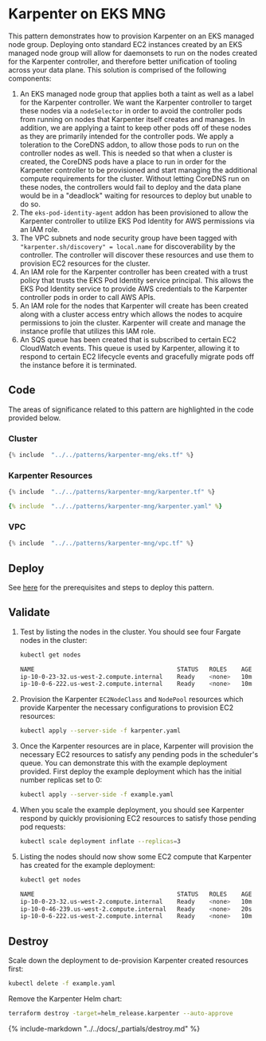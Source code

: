 # Karpenter on EKS MNG

This pattern demonstrates how to provision Karpenter on an EKS managed node group. Deploying onto standard EC2 instances created by an EKS managed node group will allow for daemonsets to run on the nodes created for the Karpenter controller, and therefore better unification of tooling across your data plane. This solution is comprised of the following components:

1. An EKS managed node group that applies both a taint as well as a label for the Karpenter controller. We want the Karpenter controller to target these nodes via a `nodeSelector` in order to avoid the controller pods from running on nodes that Karpenter itself creates and manages. In addition, we are applying a taint to keep other pods off of these nodes as they are primarily intended for the controller pods. We apply a toleration to the CoreDNS addon, to allow those pods to run on the controller nodes as well. This is needed so that when a cluster is created, the CoreDNS pods have a place to run in order for the Karpenter controller to be provisioned and start managing the additional compute requirements for the cluster. Without letting CoreDNS run on these nodes, the controllers would fail to deploy and the data plane would be in a "deadlock" waiting for resources to deploy but unable to do so.
2. The `eks-pod-identity-agent` addon has been provisioned to allow the Karpenter controller to utilize EKS Pod Identity for AWS permissions via an IAM role.
3. The VPC subnets and node security group have been tagged with `"karpenter.sh/discovery" = local.name` for discoverability by the controller. The controller will discover these resources and use them to provision EC2 resources for the cluster.
4. An IAM role for the Karpenter controller has been created with a trust policy that trusts the EKS Pod Identity service principal. This allows the EKS Pod Identity service to provide AWS credentials to the Karpenter controller pods in order to call AWS APIs.
5. An IAM role for the nodes that Karpenter will create has been created along with a cluster access entry which allows the nodes to acquire permissions to join the cluster. Karpenter will create and manage the instance profile that utilizes this IAM role.
6. An SQS queue has been created that is subscribed to certain EC2 CloudWatch events. This queue is used by Karpenter, allowing it to respond to certain EC2 lifecycle events and gracefully migrate pods off the instance before it is terminated.

## Code

The areas of significance related to this pattern are highlighted in the code provided below.

### Cluster

```terraform hl_lines="20-28 47-50 52-60 64-69"
{% include  "../../patterns/karpenter-mng/eks.tf" %}
```

### Karpenter Resources

```terraform hl_lines="2 14-15 17-20 42-55"
{% include  "../../patterns/karpenter-mng/karpenter.tf" %}
```

```yaml hl_lines="9-17 28-29"
{% include  "../../patterns/karpenter-mng/karpenter.yaml" %}
```

### VPC

```terraform hl_lines="21-22"
{% include  "../../patterns/karpenter-mng/vpc.tf" %}
```

## Deploy

See [here](https://aws-ia.github.io/terraform-aws-eks-blueprints/getting-started/#prerequisites) for the prerequisites and steps to deploy this pattern.

## Validate

1. Test by listing the nodes in the cluster. You should see four Fargate nodes in the cluster:

    ```sh
    kubectl get nodes

    NAME                                        STATUS   ROLES    AGE     VERSION
    ip-10-0-23-32.us-west-2.compute.internal    Ready    <none>   10m     v1.30.4-eks-a737599
    ip-10-0-6-222.us-west-2.compute.internal    Ready    <none>   10m     v1.30.4-eks-a737599
    ```

2. Provision the Karpenter `EC2NodeClass` and `NodePool` resources which provide Karpenter the necessary configurations to provision EC2 resources:

    ```sh
    kubectl apply --server-side -f karpenter.yaml
    ```

3. Once the Karpenter resources are in place, Karpenter will provision the necessary EC2 resources to satisfy any pending pods in the scheduler's queue. You can demonstrate this with the example deployment provided. First deploy the example deployment which has the initial number replicas set to 0:

    ```sh
    kubectl apply --server-side -f example.yaml
    ```

4. When you scale the example deployment, you should see Karpenter respond by quickly provisioning EC2 resources to satisfy those pending pod requests:

    ```sh
    kubectl scale deployment inflate --replicas=3
    ```

5. Listing the nodes should now show some EC2 compute that Karpenter has created for the example deployment:

    ```sh
    kubectl get nodes

    NAME                                        STATUS   ROLES    AGE     VERSION
    ip-10-0-23-32.us-west-2.compute.internal    Ready    <none>   10m     v1.30.4-eks-a737599
    ip-10-0-46-239.us-west-2.compute.internal   Ready    <none>   20s     v1.30.1-eks-e564799 # <== EC2 created by Karpenter
    ip-10-0-6-222.us-west-2.compute.internal    Ready    <none>   10m     v1.30.4-eks-a737599
    ```

## Destroy

Scale down the deployment to de-provision Karpenter created resources first:

```sh
kubectl delete -f example.yaml
```

Remove the Karpenter Helm chart:

```sh
terraform destroy -target=helm_release.karpenter --auto-approve
```

{%
   include-markdown "../../docs/_partials/destroy.md"
%}

